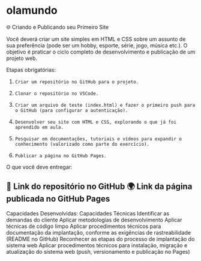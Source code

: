 # olamundo
🌐 Criando e Publicando seu Primeiro Site

Você deverá criar um site simples em HTML e CSS sobre um assunto de sua preferência (pode ser um hobby, esporte, série, jogo, música etc.). O objetivo é praticar o ciclo completo de desenvolvimento e publicação de um  projeto web.


Etapas obrigatórias:


1.     Criar um repositório no GitHub para o projeto.
2.     Clonar o repositório no VSCode.
3.     Criar um arquivo de teste (index.html) e fazer o primeiro push para o GitHub (para configurar a autenticação).
4.     Desenvolver seu site com HTML e CSS, explorando o que já foi aprendido em aula.
5.     Pesquisar em documentações, tutoriais e vídeos para expandir o conhecimento (valorizado como parte do exercício).
6.     Publicar a página no GitHub Pages.

O que você deve entregar:

📎 Link do repositório no GitHub
🌍 Link da página publicada no GitHub Pages
------------------------------------------------------------------------------------------------------
Capacidades Desenvolvidas:
Capacidades Técnicas
Identificar as demandas do cliente
Aplicar metodologias de desenvolvimento
Aplicar técnicas de código limpo 
Aplicar procedimentos técnicos para documentação da implantação, conforme as exigências de rastreabilidade (README no GitHub)
Reconhecer as etapas do processo de implantação do sistema web
Aplicar procedimentos técnicos para instalação, migração e atualização do sistema web (push, versionamento e publicação no Pages)


